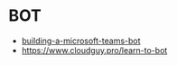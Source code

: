 # BOT

- [building-a-microsoft-teams-bot](https://www.delucagiuliano.com/building-a-microsoft-teams-bot/#.Wq9HWqjwZBA)
- <https://www.cloudguy.pro/learn-to-bot>
